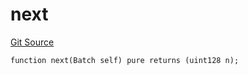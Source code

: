 # next
[Git Source](https://github.com/lidofinance/community-staking-module/blob/d66a4396f737199bcc2932e5dd1066d022d333e0/src/lib/QueueLib.sol)


```solidity
function next(Batch self) pure returns (uint128 n);
```

